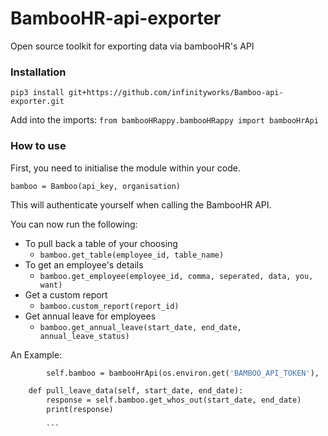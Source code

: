 # BambooHR-api-exporter
Open source toolkit for exporting data via bambooHR's API

### Installation
`pip3 install git+https://github.com/infinityworks/Bamboo-api-exporter.git`

Add into the imports:
`from bambooHRappy.bambooHRappy import bambooHrApi`

### How to use

First, you need to initialise the module within your code.

`bamboo = Bamboo(api_key, organisation)`

This will authenticate yourself when calling the BambooHR API.

You can now run the following:

- To pull back a table of your choosing
  - `bamboo.get_table(employee_id, table_name)`
- To get an employee's details
  - `bamboo.get_employee(employee_id, comma, seperated, data, you, want)`
- Get a custom report
  - `bamboo.custom_report(report_id)`
- Get annual leave for employees
  - `bamboo.get_annual_leave(start_date, end_date, annual_leave_status)`

An Example:
```   def __init__(self):
        self.bamboo = bambooHrApi(os.environ.get('BAMBOO_API_TOKEN'), 'RocketCorp')

    def pull_leave_data(self, start_date, end_date):
        response = self.bamboo.get_whos_out(start_date, end_date)
        print(response)
        
        ```
